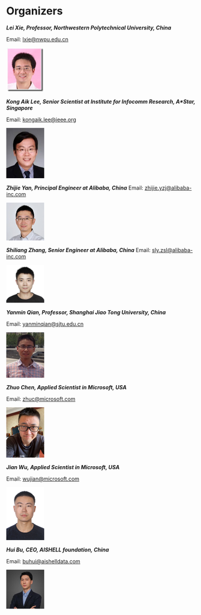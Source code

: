 # Organizers
***Lei Xie, Professor, Northwestern Polytechnical University, China***

Email: [lxie@nwpu.edu.cn](mailto:lxie@nwpu.edu.cn)

<img src="images/lxie.jpeg" alt="lxie" width="20%">


***Kong Aik Lee, Senior Scientist at Institute for Infocomm Research, A\*Star, Singapore***

Email: [kongaik.lee@ieee.org](mailto:kongaik.lee@ieee.org)

<img src="images/kong.png" alt="kong" width="20%">


***Zhijie Yan, Principal Engineer at Alibaba, China***
Email: [zhijie.yzj@alibaba-inc.com](mailto:zhijie.yzj@alibaba-inc.com)

<img src="images/zhijie.jpg" alt="zhijie" width="20%">

***Shiliang Zhang, Senior Engineer at Alibaba, China***
Email: [sly.zsl@alibaba-inc.com](mailto:sly.zsl@alibaba-inc.com)

<img src="images/zsl.JPG" alt="zsl" width="20%">

***Yanmin Qian, Professor, Shanghai Jiao Tong University, China***

Email: [yanminqian@sjtu.edu.cn](mailto:yanminqian@sjtu.edu.cn)

<img src="images/qian.jpeg" alt="qian" width="20%">

***Zhuo Chen, Applied Scientist in Microsoft, USA***

Email: [zhuc@microsoft.com](mailto:zhuc@microsoft.com)

<img src="images/chenzhuo.jpg" alt="chenzhuo" width="20%">

***Jian Wu, Applied Scientist in Microsoft, USA***

Email: [wujian@microsoft.com](mailto:wujian@microsoft.com)

<img src="images/wujian.jpg" alt="wujian" width="20%">

***Hui Bu, CEO, AISHELL foundation, China***

Email: [buhui@aishelldata.com](mailto:buhui@aishelldata.com)

<img src="images/buhui.jpeg" alt="buhui" width="20%">
